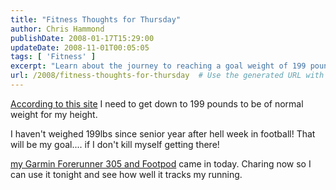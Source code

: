 ```yaml
---
title: "Fitness Thoughts for Thursday"
author: Chris Hammond
publishDate: 2008-01-17T15:29:00
updateDate: 2008-11-01T00:05:05
tags: [ 'Fitness' ]
excerpt: "Learn about the journey to reaching a goal weight of 199 pounds and tracking progress with a Garmin Forerunner 305 and Footpod for running."
url: /2008/fitness-thoughts-for-thursday  # Use the generated URL with year
---
```

<p><a mce_href="https://nhlbisupport.com/bmi/" href="https://nhlbisupport.com/bmi/">According to this site</a> I need to get down to 199 pounds to be of normal weight for my height.</p> <p>I haven't weighed 199lbs since senior year after hell week in football! That will be my goal.... if I don't kill myself getting there!</p> <p><a href="https://www.chrishammond.com/tabid/54/itemid/422/excellent-programmer">my Garmin Forerunner 305 and Footpod</a> came in today. Charing now so I can use it tonight and see how well it tracks my running.</p>


